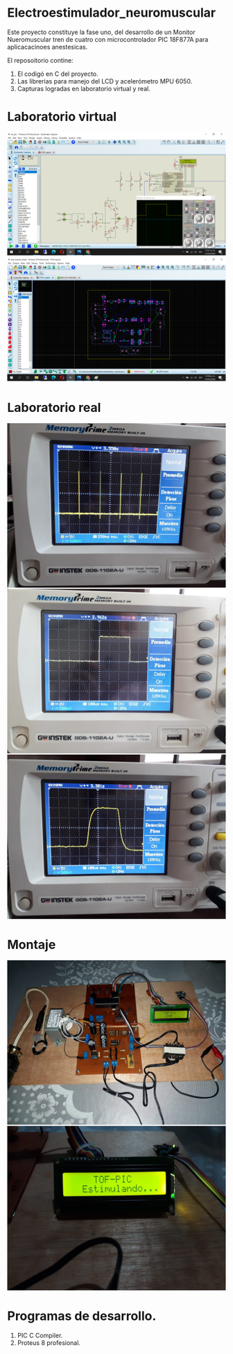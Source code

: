 # Electroestimulador_neuromuscular
Este proyecto constituye la fase uno, del desarrollo de un Monitor Nueromuscular tren de cuatro con microcontrolador PIC 18F877A para aplicacacinoes anestesicas.

El reposoitorio contine:
1. El codigó en C del proyecto. 
2. Las librerias para manejo del LCD y acelerómetro MPU 6050.
3. Capturas logradas en laboratorio virtual y real.

# Laboratorio virtual
![Image text](https://github.com/jogonzalez90/Electroestimulador_neuromuscular/blob/main/sumilacion.png)
![Image text](https://github.com/jogonzalez90/Electroestimulador_neuromuscular/blob/main/pcb_fuente_ampli.png)

# Laboratorio real
![Image text](https://github.com/jogonzalez90/Electroestimulador_neuromuscular/blob/main/estimulo.jpeg)
![Image text](https://github.com/jogonzalez90/Electroestimulador_neuromuscular/blob/main/pulso_micro.jpeg)
![Image text](https://github.com/jogonzalez90/Electroestimulador_neuromuscular/blob/main/pulso_laboratorio.jpeg)

# Montaje
![Image text](https://github.com/jogonzalez90/Electroestimulador_neuromuscular/blob/main/montaje.jpeg)
![Image text](https://github.com/jogonzalez90/Electroestimulador_neuromuscular/blob/main/lcd.jpeg)

# Programas de desarrollo.
1. PIC C Compiler.
2. Proteus 8 profesional.
